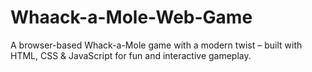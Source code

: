 # Whaack-a-Mole-Web-Game
A browser-based Whack-a-Mole game with a modern twist – built with HTML, CSS &amp; JavaScript for fun and interactive gameplay.
